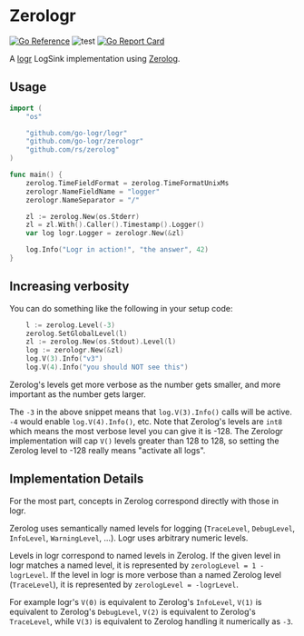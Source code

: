 # Zerologr

[![Go Reference](https://pkg.go.dev/badge/github.com/go-logr/zerologr.svg)](https://pkg.go.dev/github.com/go-logr/zerologr)
![test](https://github.com/go-logr/zerologr/workflows/test/badge.svg)
[![Go Report Card](https://goreportcard.com/badge/github.com/go-logr/zerologr)](https://goreportcard.com/report/github.com/go-logr/zerologr)

A [logr](https://github.com/go-logr/logr) LogSink implementation using [Zerolog](https://github.com/rs/zerolog).

## Usage

```go
import (
    "os"

    "github.com/go-logr/logr"
    "github.com/go-logr/zerologr"
    "github.com/rs/zerolog"
)

func main() {
    zerolog.TimeFieldFormat = zerolog.TimeFormatUnixMs
    zerologr.NameFieldName = "logger"
    zerologr.NameSeparator = "/"

    zl := zerolog.New(os.Stderr)
    zl = zl.With().Caller().Timestamp().Logger()
    var log logr.Logger = zerologr.New(&zl)

    log.Info("Logr in action!", "the answer", 42)
}
```

## Increasing verbosity

You can do something like the following in your setup code:

```go
    l := zerolog.Level(-3)
    zerolog.SetGlobalLevel(l)
    zl := zerolog.New(os.Stdout).Level(l)
    log := zerologr.New(&zl)
    log.V(3).Info("v3")
    log.V(4).Info("you should NOT see this")
```

Zerolog's levels get more verbose as the number gets smaller, and more important
as the number gets larger.

The `-3` in the above snippet means that `log.V(3).Info()` calls will be active.
`-4` would enable `log.V(4).Info()`, etc.  Note that Zerolog's levels are `int8`
which means the most verbose level you can give it is -128.  The Zerologr
implementation will cap `V()` levels greater than 128 to 128, so setting the
Zerolog level to -128 really means "activate all logs".

## Implementation Details

For the most part, concepts in Zerolog correspond directly with those in logr.

Zerolog uses semantically named levels for logging (`TraceLevel`, `DebugLevel`,
`InfoLevel`, `WarningLevel`, ...). Logr uses arbitrary numeric levels.

Levels in logr correspond to named levels in Zerolog. If the given level in logr
matches a named level, it is represented by `zerologLevel = 1 - logrLevel`. If
the level in logr is more verbose than a named Zerolog level (`TraceLevel`), it
is represented by `zerologLevel = -logrLevel`.

For example logr's `V(0)` is equivalent to Zerolog's `InfoLevel`, `V(1)` is equivalent
to Zerolog's `DebugLevel`, `V(2)` is equivalent to Zerolog's `TraceLevel`, while
`V(3)` is equivalent to Zerolog handling it numerically as `-3`.

